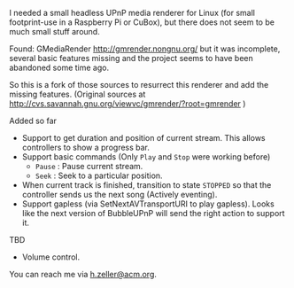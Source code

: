I needed a small headless UPnP media renderer for Linux (for small footprint-use
in a Raspberry Pi or CuBox), but there does not seem to be much small stuff
around.

Found: GMediaRender http://gmrender.nongnu.org/
but it was incomplete, several basic features missing and the project seems to
have been abandoned some time ago.

So this is a fork of those sources to resurrect this renderer and add the
missing features. (Original sources at
http://cvs.savannah.gnu.org/viewvc/gmrender/?root=gmrender )

Added so far
  * Support to get duration and position of current stream. This allows
    controllers to show a progress bar.
  * Support basic commands (Only `Play` and `Stop` were working before)
     - `Pause`  : Pause current stream.
     - `Seek`   : Seek to a particular position.
  * When current track is finished, transition to state `STOPPED`
    so that the controller sends us the next song (Actively eventing).
  * Support gapless (via SetNextAVTransportURI to play gapless). Looks like
    the next version of BubbleUPnP will send the right action to support it.

TBD
  * Volume control.

You can reach me via <h.zeller@acm.org>.
